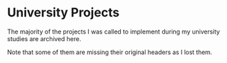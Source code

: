 # University Projects

The majority of the projects I was called to implement during my university studies are archived here.

Note that some of them are missing their original headers as I lost them.
